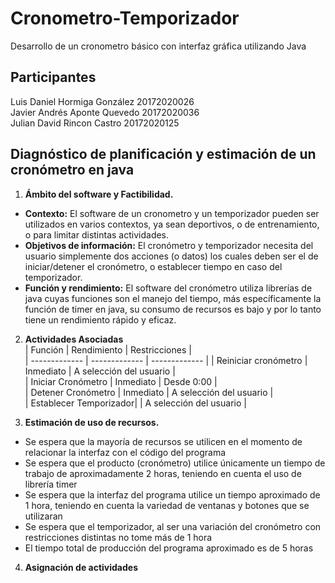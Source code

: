 # Cronometro-Temporizador
Desarrollo de un cronometro básico con interfaz gráfica utilizando Java

## Participantes
Luis Daniel Hormiga González 20172020026  
Javier Andrés Aponte Quevedo 20172020036  
Julian David Rincon Castro 20172020125  

## Diagnóstico de planificación y estimación de un cronómetro en java
1. **Ámbito del software y Factibilidad.**  
  - **Contexto:** El software de un cronometro y un temporizador pueden ser utilizados en varios contextos, ya sean deportivos, o de entrenamiento, o para limitar distintas actividades.  
  - **Objetivos de información:** El cronómetro y temporizador necesita del usuario simplemente dos acciones (o datos) los cuales deben ser el de iniciar/detener el cronómetro, o establecer tiempo en caso del temporizador.  
  - **Función y rendimiento:** El software del cronómetro utiliza librerías de java cuyas funciones son el manejo del tiempo, más específicamente la función de timer en java, su consumo de recursos es bajo y por lo tanto tiene un rendimiento rápido y eficaz.  

2. **Actividades Asociadas**  
| Función | Rendimiento | Restricciones |  
| ------------- | ------------- | ------------- |
| Reiniciar cronómetro  | Inmediato | A selección del usuario |  
| Iniciar Cronómetro  | Inmediato  | Desde 0:00 |  
| Detener Cronómetro  | Inmediato  | A selección del usuario |  
| Establecer Temporizador|     | A selección del usuario |  

3. **Estimación de uso de recursos.**  
  - Se espera que la mayoría de recursos se utilicen en el momento de relacionar la interfaz con el código del programa
  - Se espera que el producto (cronómetro) utilice únicamente un tiempo de trabajo de aproximadamente 2 horas, teniendo en cuenta el uso de librería timer
  - Se espera que la interfaz del programa utilice un tiempo aproximado de 1 hora, teniendo en cuenta la variedad de ventanas y botones que se utilizaran
  - Se espera que el temporizador, al ser una variación del cronómetro con restricciones distintas no tome más de 1 hora
  - El tiempo total de producción del programa aproximado es de 5 horas
  
4. **Asignación de actividades**

 
